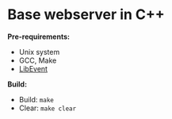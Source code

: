 # Base webserver in C++

**Pre-requirements:**
- Unix system
- GCC, Make
- [LibEvent](https://libevent.org)

**Build:**
- Build: `make`
- Clear: `make clear`
